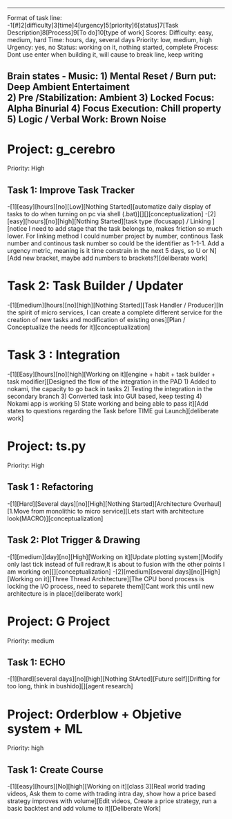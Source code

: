 ---------------------------------------------------------------------------------------------------
Format of task line: -1[#]2[difficulty]3[time]4[urgency]5[priority]6[status]7[Task Description]8[Process]9[To do]10[type of work] 
Scores: 
    Difficulty: easy, medium, hard
    Time: hours, day, several days
    Priority: low, medium, high
    Urgency: yes, no
    Status: working on it, nothing started, complete
    Process: Dont use enter when building it, will cause to break line, keep writing

Brain states - Music:
    1) Mental Reset / Burn put: Deep Ambient Entertaiment   
    2) Pre /Stabilization: Ambient
    3) Locked Focus: Alpha Binurial 
    4) Focus Execution: Chill property
    5) Logic / Verbal Work: Brown Noise
---------------------------------------------------------------------------------------------------

# Project: g_cerebro
Priority: High

## Task 1: Improve Task Tracker
-[1][easy][hours][no][Low][Nothing Started][automatize daily display of tasks to do when turning on pc via shell (.bat)][][][conceptualization]
-[2][easy][hours][no][high][Nothing Started][task type (focusapp) / Linking ][notice I need to add stage that the task belongs to, makes friction so much lower. For linking method I could number project by number, continous Task number and continous task number so could be the identifier as 1-1-1. Add a urgency metric, meaning is it time constrain in the next 5 days, so U or N][Add new bracket, maybe add numbers to brackets?][deliberate work]
# Task 2: Task Builder / Updater
-[1][medium][hours][no][high][Nothing Started][Task Handler / Producer][In the spirit of micro services, I can create a complete different service for the creation of new tasks and modification of existing ones][Plan / Conceptualize the needs for it][conceptualization]

# Task 3 : Integration
-[1][Easy][hours][no][high][Working on it][engine + habit + task builder + task modifier][Designed the flow of the integration in the PAD 1) Added to nokami, the capacity to go back in tasks 2) Testing the integration in the secondary branch 3) Converted task into GUI based, keep testing 4) Nokami app is working 5) State working and being able to pass it][Add states to questions regarding the Task before TIME gui Launch][deliberate work]


# Project: ts.py
Priority: High

## Task 1 : Refactoring
-[1][Hard][Several days][no][High][Nothing Started][Architecture Overhaul][1.Move from monolithic to micro service][Lets start with architecture look(MACRO)][conceptualization]

## Task 2: Plot Trigger & Drawing
-[1][medium][day][no][High][Working on it][Update plotting system][Modify only last tick instead of full redraw,It is about to fusion with the other points I am working on][][conceptualization]
-[2][medium][several days][no][High][Working on it][Three Thread Architecture][The CPU bond process is locking the I/O process, need to separete them][Cant work this until new architecture is in place][deliberate work]

# Project: G Project
Priority: medium

## Task 1: ECHO
-[1][hard][several days][no][high][Nothing StArted][Future self][Drifting for too long, think in bushido][][agent research]

# Project: Orderblow + Objetive system + ML
Priority: high

## Task 1: Create Course
-[1][easy][hours][No][high][Working on it][class 3][Real world trading videos, Ask them to come with trading intra day, show how a price based strategy improves with volume][Edit videos, Create a price strategy, run a basic backtest and add volume to it][Deliberate Work]


